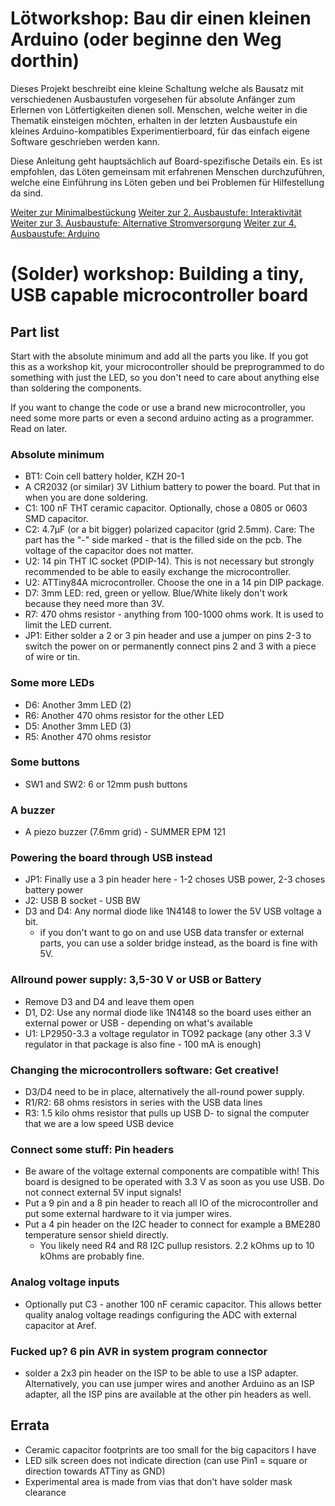# Lötworkshop: Bau dir einen kleinen Arduino (oder beginne den Weg dorthin)

Dieses Projekt beschreibt eine kleine Schaltung welche als Bausatz mit verschiedenen Ausbaustufen vorgesehen für absolute Anfänger zum Erlernen von Lötfertigkeiten dienen soll.
Menschen, welche weiter in die Thematik einsteigen möchten, erhalten in der letzten Ausbaustufe ein kleines Arduino-kompatibles Experimentierboard, für das einfach eigene Software geschrieben werden kann.

Diese Anleitung geht hauptsächlich auf Board-spezifische Details ein. Es ist empfohlen, das Löten gemeinsam mit erfahrenen Menschen durchzuführen, welche eine Einführung ins Löten geben und bei Problemen für Hilfestellung da sind.

[Weiter zur Minimalbestückung](bestueck/1_minimum.md)
[Weiter zur 2. Ausbaustufe: Interaktivität](bestueck/2_interactive.md)
[Weiter zur 3. Ausbaustufe: Alternative Stromversorgung](bestueck/3_usb_power.md)
[Weiter zur 4. Ausbaustufe: Arduino](bestueck/4_usb.md)

# (Solder) workshop: Building a tiny, USB capable microcontroller board

## Part list
Start with the absolute minimum and add all the parts you like. If you got this as a workshop kit, your microcontroller should be preprogrammed to do something with just the LED, so you don't need to care about anything else than soldering the components.

If you want to change the code or use a brand new microcontroller, you need some more parts or even a second arduino acting as a programmer. Read on later.
### Absolute minimum
* BT1: Coin cell battery holder, KZH 20-1
* A CR2032 (or similar) 3V Lithium battery to power the board. Put that in when you are done soldering.
* C1: 100 nF THT ceramic capacitor. Optionally, chose a 0805 or 0603 SMD capacitor.
* C2: 4.7µF (or a bit bigger) polarized capacitor (grid 2.5mm). Care: The part has the "-" side marked - that is the filled side on the pcb. The voltage of the capacitor does not matter.
* U2: 14 pin THT IC socket (PDIP-14). This is not necessary but strongly recommended to be able to easily exchange the microcontroller.
* U2: ATTiny84A microcontroller. Choose the one in a 14 pin DIP package.
* D7: 3mm LED: red, green or yellow. Blue/White likely don't work because they need more than 3V.
* R7: 470 ohms resistor - anything from 100-1000 ohms work. It is used to limit the LED current.
* JP1: Either solder a 2 or 3 pin header and use a jumper on pins 2-3 to switch the power on or permanently connect pins 2 and 3 with a piece of wire or tin.

### Some more LEDs
* D6: Another 3mm LED (2)
* R6: Another 470 ohms resistor for the other LED
* D5: Another 3mm LED (3)
* R5: Another 470 ohms resistor

### Some buttons
* SW1 and SW2: 6 or 12mm push buttons

### A buzzer
* A piezo buzzer (7.6mm grid) - SUMMER EPM 121

### Powering the board through USB instead
* JP1: Finally use a 3 pin header here - 1-2 choses USB power, 2-3 choses battery power
* J2: USB B socket - USB BW
* D3 and D4: Any normal diode like 1N4148 to lower the 5V USB voltage a bit.
  * if you don't want to go on and use USB data transfer or external parts, you can use a solder bridge instead, as the board is fine with 5V.

### Allround power supply: 3,5-30 V or USB or Battery
* Remove D3 and D4 and leave them open
* D1, D2: Use any normal diode like 1N4148 so the board uses either an external power or USB - depending on what's available
* U1: LP2950-3.3 a voltage regulator in TO92 package (any other 3.3 V regulator in that package is also fine - 100 mA is enough)

### Changing the microcontrollers software: Get creative!
* D3/D4 need to be in place, alternatively the all-round power supply.
* R1/R2: 68 ohms resistors in series with the USB data lines
* R3: 1.5 kilo ohms resistor that pulls up USB D- to signal the computer that we are a low speed USB device

### Connect some stuff: Pin headers
* Be aware of the voltage external components are compatible with! This board is designed to be operated with 3.3 V as soon as you use USB. Do not connect external 5V input signals!
* Put a 9 pin and a 8 pin header to reach all IO of the microcontroller and put some external hardware to it via jumper wires.
* Put a 4 pin header on the I2C header to connect for example a BME280 temperature sensor shield directly.
  * You likely need R4 and R8 I2C pullup resistors. 2.2 kOhms up to 10 kOhms are probably fine.

### Analog voltage inputs
* Optionally put C3 - another 100 nF ceramic capacitor. This allows better quality analog voltage readings configuring the ADC with external capacitor at Aref.

### Fucked up? 6 pin AVR in system program connector
* solder a 2x3 pin header on the ISP to be able to use a ISP adapter. Alternatively, you can use jumper wires and another Arduino as an ISP adapter, all the ISP pins are available at the other pin headers as well.

## Errata
* Ceramic capacitor footprints are too small for the big capacitors I have
* LED silk screen does not indicate direction (can use Pin1 = square or direction towards ATTiny as GND)
* Experimental area is made from vias that don't have solder mask clearance

